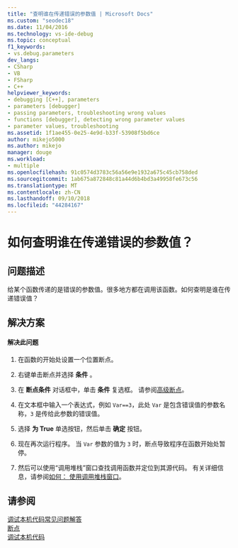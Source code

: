 ```yaml
---
title: "查明谁在传递错误的参数值 | Microsoft Docs"
ms.custom: "seodec18"
ms.date: 11/04/2016
ms.technology: vs-ide-debug
ms.topic: conceptual
f1_keywords:
- vs.debug.parameters
dev_langs:
- CSharp
- VB
- FSharp
- C++
helpviewer_keywords:
- debugging [C++], parameters
- parameters [debugger]
- passing parameters, troubleshooting wrong values
- functions [debugger], detecting wrong parameter values
- parameter values, troubleshooting
ms.assetid: 1f1ae455-0e25-4e9d-b33f-53908f5bd6ce
author: mikejo5000
ms.author: mikejo
manager: douge
ms.workload:
- multiple
ms.openlocfilehash: 91c0574d3783c56a56e9e1932a675c45cb758ded
ms.sourcegitcommit: 1ab675a872848c81a44d6b4bd3a49958fe673c56
ms.translationtype: MT
ms.contentlocale: zh-CN
ms.lasthandoff: 09/10/2018
ms.locfileid: "44284167"
---
```

# <a name="how-can-i-find-out-who-is-passing-a-wrong-parameter-value"></a>如何查明谁在传递错误的参数值？
## <a name="problem-description"></a>问题描述  
 给某个函数传递的是错误的参数值。很多地方都在调用该函数。如何查明是谁在传递错误值？  
  
## <a name="solution"></a>解决方案  
  
#### <a name="to-resolve-this-problem"></a>解决此问题  
  
1.  在函数的开始处设置一个位置断点。  
  
2.  右键单击断点并选择 **条件** 。  
  
3.  在 **断点条件** 对话框中，单击 **条件** 复选框。 请参阅[高级断点](../debugger/using-breakpoints.md#BKMK_Specify_a_breakpoint_condition_using_a_code_expression)。  
  
4.  在文本框中输入一个表达式，例如 `Var==3`，此处 `Var` 是包含错误值的参数名称，`3` 是传给此参数的错误值。  
  
5.  选择 **为 True** 单选按钮，然后单击 **确定** 按钮。  
  
6.  现在再次运行程序。 当 `Var` 参数的值为 `3` 时，断点导致程序在函数开始处暂停。  
  
7.  然后可以使用“调用堆栈”窗口查找调用函数并定位到其源代码。 有关详细信息，请参阅[如何： 使用调用堆栈窗口](../debugger/how-to-use-the-call-stack-window.md)。  
  
## <a name="see-also"></a>请参阅  
 [调试本机代码常见问题解答](../debugger/debugging-native-code-faqs.md)   
 [断点](https://msdn.microsoft.com/library/fe4eedc1-71aa-4928-962f-0912c334d583)   
 [调试本机代码](../debugger/debugging-native-code.md)